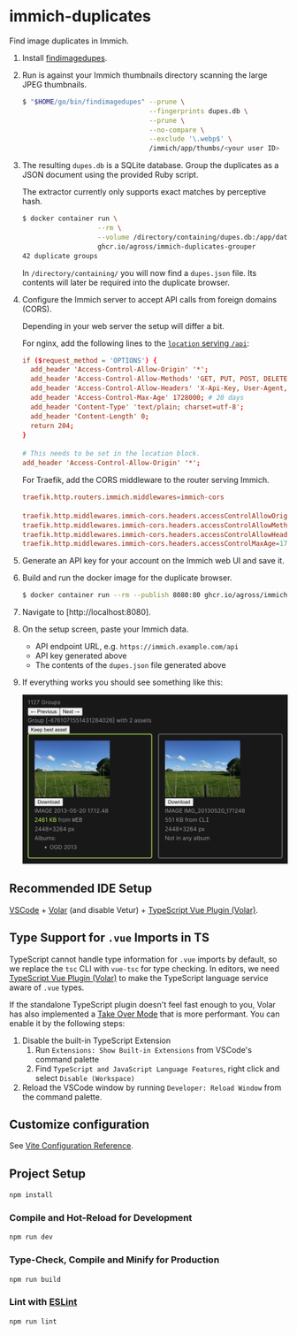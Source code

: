 # immich-duplicates

Find image duplicates in Immich.

1. Install [findimagedupes](https://gitlab.com/opennota/findimagedupes).
1. Run is against your Immich thumbnails directory scanning the large JPEG
   thumbnails.

   ```sh
   $ "$HOME/go/bin/findimagedupes" --prune \
                                   --fingerprints dupes.db \
                                   --prune \
                                   --no-compare \
                                   --exclude '\.webp$' \
                                   /immich/app/thumbs/<your user ID>
   ```

1. The resulting `dupes.db` is a SQLite database. Group the duplicates as a
   JSON document using the provided Ruby script.

   The extractor currently only supports exact matches by perceptive hash.

   ```sh
   $ docker container run \
                      --rm \
                      --volume /directory/containing/dupes.db:/app/data/ \
                      ghcr.io/agross/immich-duplicates-grouper
   42 duplicate groups
   ```

   In `/directory/containing/` you will now find a `dupes.json` file. Its
   contents will later be required into the duplicate browser.

1. Configure the Immich server to accept API calls from foreign domains (CORS).

   Depending in your web server the setup will differ a bit.

   For nginx, add the following lines to the
   [`location` serving `/api`](https://github.com/immich-app/immich/blob/main/nginx/templates/default.conf.template#L61):

   ```conf
   if ($request_method = 'OPTIONS') {
     add_header 'Access-Control-Allow-Origin' '*';
     add_header 'Access-Control-Allow-Methods' 'GET, PUT, POST, DELETE, OPTIONS';
     add_header 'Access-Control-Allow-Headers' 'X-Api-Key, User-Agent, Content-Type';
     add_header 'Access-Control-Max-Age' 1728000; # 20 days
     add_header 'Content-Type' 'text/plain; charset=utf-8';
     add_header 'Content-Length' 0;
     return 204;
   }

   # This needs to be set in the location block.
   add_header 'Access-Control-Allow-Origin' '*';
   ```

   For Traefik, add the CORS middleware to the router serving Immich.

   ```conf
   traefik.http.routers.immich.middlewares=immich-cors

   traefik.http.middlewares.immich-cors.headers.accessControlAllowOriginList=*
   traefik.http.middlewares.immich-cors.headers.accessControlAllowMethods=GET, PUT, POST, DELETE, OPTIONS
   traefik.http.middlewares.immich-cors.headers.accessControlAllowHeaders=X-Api-Key, User-Agent, Content-Type
   traefik.http.middlewares.immich-cors.headers.accessControlMaxAge=1728000
   ```

1. Generate an API key for your account on the Immich web UI and save it.
1. Build and run the docker image for the duplicate browser.

   ```sh
   $ docker container run --rm --publish 8080:80 ghcr.io/agross/immich-duplicates-browser
   ```

1. Navigate to [http://localhost:8080].
1. On the setup screen, paste your Immich data.

   * API endpoint URL, e.g. `https://immich.example.com/api`
   * API key generated above
   * The contents of the `dupes.json` file generated above

1. If everything works you should see something like this:

   ![Sample screenshot](img/sample.png)

## Recommended IDE Setup

[VSCode](https://code.visualstudio.com/) + [Volar](https://marketplace.visualstudio.com/items?itemName=Vue.volar) (and disable Vetur) + [TypeScript Vue Plugin (Volar)](https://marketplace.visualstudio.com/items?itemName=Vue.vscode-typescript-vue-plugin).

## Type Support for `.vue` Imports in TS

TypeScript cannot handle type information for `.vue` imports by default, so we replace the `tsc` CLI with `vue-tsc` for type checking. In editors, we need [TypeScript Vue Plugin (Volar)](https://marketplace.visualstudio.com/items?itemName=Vue.vscode-typescript-vue-plugin) to make the TypeScript language service aware of `.vue` types.

If the standalone TypeScript plugin doesn't feel fast enough to you, Volar has also implemented a [Take Over Mode](https://github.com/johnsoncodehk/volar/discussions/471#discussioncomment-1361669) that is more performant. You can enable it by the following steps:

1. Disable the built-in TypeScript Extension
    1) Run `Extensions: Show Built-in Extensions` from VSCode's command palette
    2) Find `TypeScript and JavaScript Language Features`, right click and select `Disable (Workspace)`
2. Reload the VSCode window by running `Developer: Reload Window` from the command palette.

## Customize configuration

See [Vite Configuration Reference](https://vitejs.dev/config/).

## Project Setup

```sh
npm install
```

### Compile and Hot-Reload for Development

```sh
npm run dev
```

### Type-Check, Compile and Minify for Production

```sh
npm run build
```

### Lint with [ESLint](https://eslint.org/)

```sh
npm run lint
```
